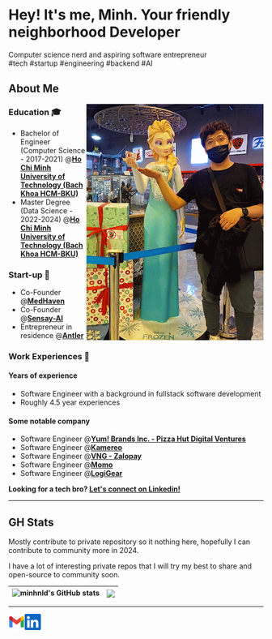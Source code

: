 # Hey! It's me, Minh. Your friendly neighborhood Developer

Computer science nerd and aspiring software entrepreneur  
#tech #startup #engineering #backend #AI
## About Me
<img align="right" alt="Minh Nguyen Linh Dang with Elsa 3D figure present the Github Page of minhnld" width="350" src="img/20231009_211534-ANIMATION.gif" />

### Education 🎓 
- Bachelor of Engineer (Computer Science - 2017-2021) @[**Ho Chi Minh University of Technology (Bach Khoa HCM-BKU)**][university] 
- Master Degree (Data Science - 2022-2024) @[**Ho Chi Minh University of Technology (Bach Khoa HCM-BKU)**][university] 

### Start-up 🚀 
- Co-Founder @[**MedHaven**][medhaven]
- Co-Founder @[**Sensay-AI**][sensayai] 
- Entrepreneur in residence @[**Antler**][antler]

### Work Experiences 👷‍
#### Years of experience
- Software Engineer with a background in fullstack
software development
- Roughly 4.5 year experiences
#### Some notable company
- Software Engineer @[**Yum! Brands Inc. - Pizza Hut Digital Ventures**][pzh] 
- Software Engineer @[**Kamereo**][kame]
- Software Engineer @[**VNG - Zalopay**][zlp]
- Software Engineer @[**Momo**][momo] 
- Software Engineer @[**LogiGear**][logigear]

<p >
    <b>Looking for a tech bro?
        <a href="https://www.linkedin.com/in/minhnldang">Let's connect on Linkedin!</a>
    </b>
</p>

---

[university]: https://hcmut.edu.vn/en
[sensayai]: https://github.com/Sensay-AI
[logigear]: https://github.com/LogiGear
[medhaven]: https://www.medhaven.co/
[antler]: https://www.antler.co/

[kame]: https://github.com/kamereo
[pzh]: https://github.com/pizzahutuk
[momo]: https://momo.vn/
[zlp]: https://zalopay.vn/


## GH Stats
Mostly contribute to private repository so it nothing here, hopefully I  can contribute to community more in 2024. 

I have a lot of interesting private repos that I will try my best to share and open-source to community soon.

| ![minhnld's GitHub stats](https://github-readme-stats.vercel.app/api?username=minhnld&theme=dark&show_icons=true) | <a href="https://github.com/minhnld/github-readme-stats"><img align="center" src="https://github-readme-stats.vercel.app/api/top-langs/?username=minhnld&layout=compact&theme=buefy&hide_border=true" /></a> |
|-------------------------------------------------------------------------------------------------------------------|--------------------------------------------------------------------------------------------------------------------------------------------------------------------------------------------------------------|


[//]: # (Favorite programming language: ![Kotlin]&#40;https://img.shields.io/badge/kotlin-%237F52FF.svg?style=for-the-badge&logo=kotlin&logoColor=white&#41;)



---
  
<a href="mailto:minh.nldang@gmail.com">
    <img height="32" align="left" alt="Mail" src="img/icons/gmail.png" />
</a>

<a href="https://www.linkedin.com/in/minhnldang">
    <img height="32" align="left" alt="LinkedIn" src="img/icons/linkedin.png" />
</a>
